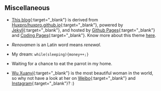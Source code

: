## Miscellaneous

- [This blog](https://github.com/Renovamen/renovamen.github.io){:target="_blank"} is derived from [Huxpro/huxpro.github.io](https://github.com/Huxpro/huxpro.github.io){:target="_blank"}, powered by [Jekyll](https://jekyllrb.com/){:target="_blank"}, and hosted by [Github Pages](https://pages.github.com/){:target="_blank"} and [Coding Pages](https://coding.net/){:target="_blank"}. Know more about this theme [here](/theme).

- *Renovamen* is an Latin word means *renewal*.

- My dream: `while(sleeping){money++;}`

- Waiting for a chance to eat the parrot in my home.

- [Wu Xuanyi](https://en.wikipedia.org/wiki/Wu_Xuanyi){:target="_blank"} is the most beautiful woman in the world, so why not have a look at her on [Weibo](https://weibo.com/xuanyi0808){:target="_blank"} and [Instagram](https://www.instagram.com/w.xuanyi0126/){:target="_blank"}? :)

&nbsp; &nbsp;
